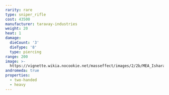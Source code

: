 ```yaml
---
rarity: rare
type: sniper_rifle
cost: 43500
manufacturer: taravay-industries
weight: 20
heat: 1
damage:
  dieCount: '3'
  dieType: '8'
  type: piercing
range: 200
image: >-
  https://vignette.wikia.nocookie.net/masseffect/images/2/2b/MEA_Isharay_MP.png/revision/latest?cb=20180602003240
andromeda: true
properties:
  - two-handed
  - heavy
---
```


